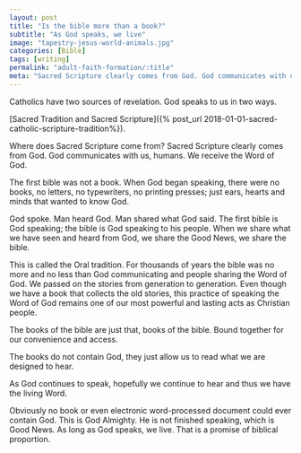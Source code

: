 ```yaml
---
layout: post
title: "Is the bible more than a book?"
subtitle: "As God speaks, we live"
image: "tapestry-jesus-world-animals.jpg"
categories: [Bible]
tags: [writing]
permalink: "adult-faith-formation/:title"
meta: "Sacred Scripture clearly comes from God. God communicates with us, humans. We receive the Word of God. The first bible was not a book."
---
```

Catholics have two sources of revelation. God speaks to us in two ways.
<!--more-->

[Sacred Tradition and Sacred Scripture]({% post_url 2018-01-01-sacred-catholic-scripture-tradition%}).

Where does Sacred Scripture come from? Sacred Scripture clearly comes from God. God communicates with us, humans. We receive the Word of God.

The first bible was not a book. When God began speaking, there were no books, no letters, no typewriters, no printing presses; just ears, hearts and minds that wanted to know God.

God spoke. Man heard God. Man shared what God said. The first bible is God speaking; the bible is God speaking to his people. When we share what we have seen and heard from God, we share the Good News, we share the bible.

This is called the Oral tradition. For thousands of years the bible was no more and no less than God communicating and people sharing the Word of God. We passed on the stories from generation to generation. Even though we have a book that collects the old stories, this practice of speaking the Word of God remains one of our most powerful and lasting acts as Christian people.

The books of the bible are just that, books of the bible. Bound together for our convenience and access.

The books do not contain God, they just allow us to read what we are designed to hear.

As God continues to speak, hopefully we continue to hear and thus we have the living Word.

Obviously no book or even electronic word-processed document could ever contain God. This is God Almighty. He is not finished speaking, which is Good News. As long as God speaks, we live. That is a promise of biblical proportion.